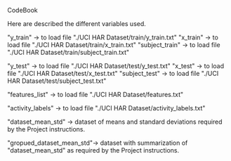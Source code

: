CodeBook

Here are described the different variables used.



"y_train" -> to load file "./UCI HAR Dataset/train/y_train.txt"
"x_train" -> to load file "./UCI HAR Dataset/train/x_train.txt"
"subject_train" -> to load file "./UCI HAR Dataset/train/subject_train.txt"

"y_test" -> to load file "./UCI HAR Dataset/test/y_test.txt"
"x_test" -> to load file "./UCI HAR Dataset/test/x_test.txt"
"subject_test" -> to load file "./UCI HAR Dataset/test/subject_test.txt"

"features_list" -> to load file "./UCI HAR Dataset/features.txt"

"activity_labels" -> to load file "./UCI HAR Dataset/activity_labels.txt"



"dataset_mean_std" -> dataset of means and standard deviations required by the Project instructions.

"gropued_dataset_mean_std"-> dataset with summarization of "dataset_mean_std" as required by the Project instructions.




